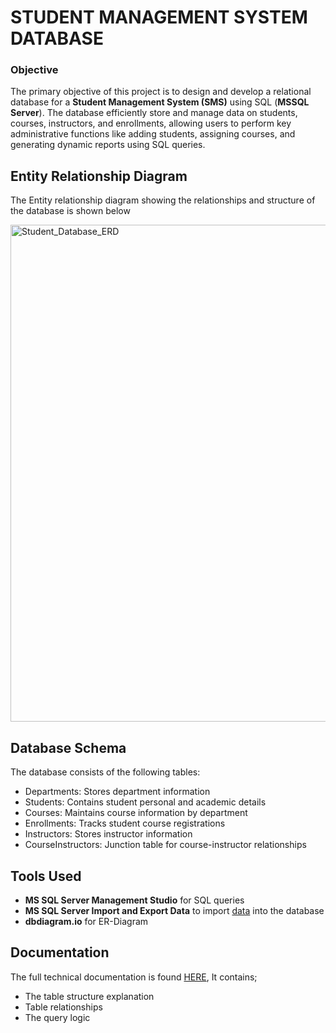 # STUDENT MANAGEMENT SYSTEM DATABASE

### Objective
The primary objective of this project is to design and develop a relational database for a **Student Management System (SMS)** using SQL (**MSSQL Server**). The database efficiently store and manage data on students, courses, instructors, and enrollments, allowing users to perform key administrative functions like adding students, assigning courses, and generating dynamic reports using SQL queries.

## Entity Relationship Diagram
The Entity relationship diagram showing the relationships and structure of the database is shown below

<img width="1505" height="795" alt="Student_Database_ERD" src="https://github.com/user-attachments/assets/d0e50aa6-6bd4-4ba3-8230-7ed490d7b2ce" />

## Database Schema
The database consists of the following tables:
- Departments: Stores department information
- Students: Contains student personal and academic details
- Courses: Maintains course information by department
- Enrollments: Tracks student course registrations
- Instructors: Stores instructor information
- CourseInstructors: Junction table for course-instructor relationships

## Tools Used
- **MS SQL Server Management Studio** for SQL queries
- **MS SQL Server Import and Export Data** to import [data](https://github.com/Ojochonu-Godian/Student_Management_System_Database/blob/main/Student_Database_Data.xlsx) into the database
- **dbdiagram.io** for ER-Diagram

## Documentation
The full technical documentation is found [HERE](https://github.com/Ojochonu-Godian/Student_Management_System_Database/blob/main/Student_Database_Documentation.pdf), It contains;
- The table structure explanation
- Table relationships
- The query logic
